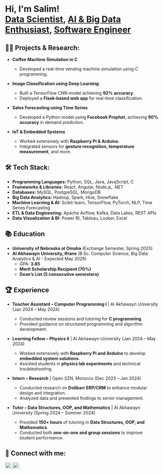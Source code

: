 <h1>Hi, I'm Salim! <br/>
  <a href="https://github.com/Salimsoftware">Data Scientist</a>, 
  <a href="https://www.linkedin.com/in/salim-el-ghersse-4567a828a/">AI & Big Data Enthusiast</a>, 
  <a href="https://yourportfolio.com">Software Engineer</a>
</h1>

<h2>👨‍💻 Projects & Research:</h2>

- <b>Coffee Machine Simulation in C</b>
  - Developed a real-time vending machine simulation using C programming.
  
- <b>Image Classification using Deep Learning</b>
  - Built a TensorFlow CNN model achieving **92% accuracy**.
  - Deployed a **Flask-based web app** for real-time classification.

- <b>Sales Forecasting using Time Series</b>
  - Developed a Python model using **Facebook Prophet**, achieving **90% accuracy** in demand prediction.

- <b>IoT & Embedded Systems</b>
  - Worked extensively with **Raspberry Pi & Arduino**.
  - Integrated sensors for **gesture recognition, temperature measurement**, and more.

<h2>🛠 Tech Stack:</h2>

- **Programming Languages:** Python, SQL, Java, JavaScript, C
- **Frameworks & Libraries:** React, Angular, Node.js, .NET
- **Databases:** MySQL, PostgreSQL, MongoDB
- **Big Data Analytics:** Hadoop, Spark, Hive, Snowflake
- **Machine Learning & AI:** Scikit-learn, TensorFlow, PyTorch, NLP, Time Series Forecasting
- **ETL & Data Engineering:** Apache Airflow, Kafka, Data Lakes, REST APIs
- **Data Visualization & BI:** Power BI, Tableau, Looker, Excel

<h2>📚 Education</h2>

- **University of Nebraska at Omaha** (Exchange Semester, Spring 2025)  
- **Al Akhawayn University, Ifrane** (B.Sc. Computer Science, Big Data Analytics & AI - Expected May 2026)  
  - GPA: **3.85**  
  - **Merit Scholarship Recipient (70%)**  
  - **Dean’s List (5 consecutive semesters)**  

<h2>🏆 Experience</h2>

- **Teacher Assistant – Computer Programming I** | Al Akhawayn University (Jan 2024 – May 2024)
  - Conducted review sessions and tutoring for **C programming**.
  - Provided guidance on structured programming and algorithm development.

- **Learning Fellow – Physics II** | Al Akhawayn University (Jan 2024 – May 2024)
  - Worked extensively with **Raspberry Pi and Arduino** to develop **embedded system solutions**.
  - Assisted students in **physics lab experiments** and technical troubleshooting.

- **Intern – Research** | Open SZN, Morocco (Dec 2023 – Jan 2024)
  - Conducted research on **Dolibarr ERP/CRM** to enhance modular design and integration.
  - Analyzed data and presented findings to senior management.

- **Tutor – Data Structures, OOP, and Mathematics** | Al Akhawayn University (Spring 2024 – Summer 2024)
  - Provided **150+ hours** of tutoring in **Data Structures, OOP, and Mathematics**.
  - Conducted both **one-on-one and group sessions** to improve student performance.

<h2>🤝 Connect with me:</h2>

[<img align="left" alt="Salim | LinkedIn" width="22px" src="https://cdn.jsdelivr.net/npm/simple-icons@v3/icons/linkedin.svg" />][linkedin]
[<img align="left" alt="Salim | GitHub" width="22px" src="https://cdn.jsdelivr.net/npm/simple-icons@v3/icons/github.svg" />][github]

[linkedin]: https://www.linkedin.com/in/salim-el-ghersse-4567a828a/
[github]: https://github.com/Salimsoftware
